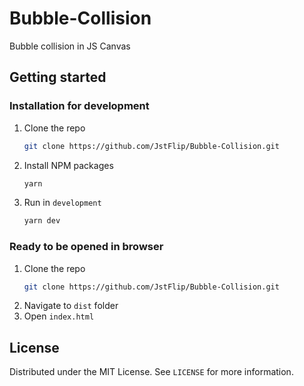 # Bubble-Collision
Bubble collision in JS Canvas

## Getting started
### Installation for development

1. Clone the repo
   ```sh
   git clone https://github.com/JstFlip/Bubble-Collision.git
   ```
2. Install NPM packages
   ```sh
   yarn
   ```
3. Run in `development`
   ```sh
   yarn dev
   ```
### Ready to be opened in browser
1. Clone the repo
   ```sh
   git clone https://github.com/JstFlip/Bubble-Collision.git
   ```
2. Navigate to `dist` folder
3. Open `index.html`
   
## License
Distributed under the MIT License. See `LICENSE` for more information.
